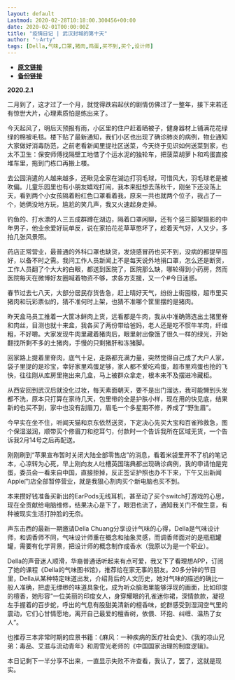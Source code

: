 ```yaml
---
layout: default
Lastmod: 2020-02-28T10:18:00.300456+00:00
date: 2020-02-01T00:00:00Z
title: "疫情日记 | 武汉封城的第十天"
author: "✨Arty"
tags: [Della,气味,口罩,猪肉,鸡蛋,买不到,买个,设计师]
---
```


* [**原文链接**](https://mp.weixin.qq.com/s/jxV5omqtg3Hp4rYWycswpw)
* [**备份链接**](http://archive.ph/W9Lff)


**2020.2.1**

二月到了，这才过了一个月，就觉得跌宕起伏的剧情仿佛过了一整年，接下来若还有惊世大片，心理素质怕是练出来了。

今天起风了，明后天预报有雨，小区里的住户赶着晒被子，健身器材上铺满花花绿绿的棉被毛毯。楼下贴了最新通知，我们小区也出现了确诊肺炎的病例，物业通知大家做好消毒防范，之前老看新闻里提社区送菜，今天终于见识如何送菜到家，也太不卫生：保安师傅找隔壁工地借了个运水泥的独轮车，把菠菜胡萝卜和鸡蛋直接堆车里，拖到门栋口再搬上楼。

去公园消遣的人越来越多，还瞅见全家在湖边打羽毛球，可惜风大，羽毛球老是被吹偏。儿童乐园里也有小朋友嬉戏打闹，我本来挺想去荡秋千，刚坐下还没荡上天，看到两个小女孩隔着粉红色口罩看着我，原来一共也就两个位子，我占了一个，她俩没地方玩，尴尬的笑几声，我又火速起身走掉。

钓鱼的、打水漂的人三五成群蹲在湖边，隔着口罩闲聊，还有个竖三脚架摄影的中年男子，他业余爱好玩单反，说在家拍花花草草憋坏了，趁着天气好，人又少，多拍几张风景照。

药店正常营业，最普通的外科口罩也缺货，发烧感冒药也买不到，没病的都提早囤好，以备不时之需。我问工作人员新闻上不是每天说外地捐口罩，怎么还是断货，工作人员翻了个大大的白眼，都送到医院了，医院那么缺，哪轮得到小药房，然而医院每天在微博好友圈喊着物资不够，求各方支援，又一个#今日迷惑。

春节过去七八天，大部分居民存货告急，赶上晴好天气，纷纷上街囤粮，超市里买猪肉和玩彩票似的，猜不准何时上架，也猜不准哪个筐里摆的是猪肉。

昨天盒马员工推着一大筐冰鲜肉上货，远看都是牛肉，我从中准确筛选出土猪里脊和肉丝，目测也就十来盒，我各买了两份带给爸妈，老人还是吃不惯牛羊肉，纤维粗，不好嚼。大家发现牛肉里藏着猪肉后，眼里射出像饿了很久一样的绿光，开始翻找所剩不多的土猪肉，手慢的只剩猪肝和冻猪脚。

回家路上提着里脊肉，底气十足，走路都充满力量，突然觉得自己成了大户人家，袋子里提的是珍宝，幸好家里鸡蛋足够，家人都不爱吃鸡蛋，超市里鸡蛋也抢的飞快，往往刚从库房里拖出来几盒，马上被群众拿走，根本来不及摆进冷藏柜。

从西安回到武汉后就没化过妆，每天素面朝天，要不是出门溜达，我可能懒到头发都不洗，原本只打算在家待几天，包里带的全是护肤小样，现在用的快见底，结果新的也买不到，家中也没有刮眉刀，眉毛一个多星期不修，养成了“野生眉”。

今早实在坐不住，听闻天猫和京东依然送货，下定决心先买大宝和百雀羚救急，图个保湿滋润，顺带买个修眉刀和挖耳勺，付款时一个告诉我所在区域无货，一个告诉我2月14号之后再配送。

刚刚刷到“苹果宣布暂时关闭大陆全部零售店”的消息，看着米袋里开不了机的笔记本，心凉转为心死，早上刚向友人吐槽英国瑞典都出现确诊病例，我的申请怕是完蛋，委员会一看来自中国，直接拒掉，反正签证护照也办不下来，下午又出新闻Apple门店全部暂停营业，就是我狠心割肉买个新电脑也买不到。

本来攒好钱准备买新出的EarPods无线耳机，甚至动了买个switch打游戏的心思，现在全贡献给电脑维修，结果决心是下了，眼泪也流了，通知我关门不做生意，有种被现实生活打肿脸的无奈。

声东击西的最新一期邀请Della Chuang分享设计气味的心得，Della是气味设计师，和调香师不同，气味设计师重在概念和抽象灵感，而调香师面对的是瓶瓶罐罐，需要有化学背景，把设计师的概念制作成香水（我原以为是一个职业）。

Della的声音迷人顺滑，华裔普通话听起来有点可爱，我又下了看理想APP，订阅了她的课程《Della的气味图书馆》，推荐给在家无事的朋友。20多分钟的节目里，Della从某种特定味道出发，介绍背后的人文历史，她对气味的描述的确比一般人准确，把虚无缥缈的味道具象化，成为听众脑海里能够浮现的画面，比如印度的檀香，她形容“一位美丽的印度女人，身穿耀眼的孔雀迷你裙，深情款款，凝视左手握着的百步蛇，呼出的气息有股甜美清新的檀香味，蛇群感受到湿润空气里的震动，它们心甘情愿地，离开自己最爱的檀香树，依偎、环抱、纠缠、温热了女人”。

也推荐三本非常时期的应景书籍：《麻风：一种疾病的医疗社会史》、《我的凉山兄弟：毒品、艾滋与流动青年》和周雪光老师的《中国国家治理的制度逻辑》。

本日记剩下一半分享不出来，一直显示失败不许查看，我认了，罢了，这就是现实。


